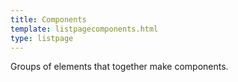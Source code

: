 ```yaml
---
title: Components
template: listpagecomponents.html
type: listpage
---
```


<p class="page-intro__content">Groups of elements that together make components.</p>


